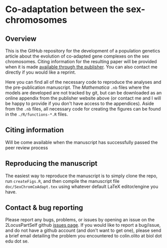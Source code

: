 # Co-adaptation between the sex-chromosomes

## Overview

This is the GitHub repository for the development of a population genetics article about the evolution of co-adapted gene complexes on the sex chromosomes. Citing information for the resulting paper will be provided when it is made [available through the publisher](http://XXXXX). You can also contact me directly if you would like a reprint. 

Here you can find all of the necessary code to reproduce the analyses and the pre-publication manuscript. The *Mathematica* `.nb` files where the models are developed are not tracked by git, but can be downloaded as an online appendix from the publisher website above (or contact me and I will be happy to provide if you don't have access to the appendices). Aside from the `.nb` files, all necessary code for creating the figures can be found in the `./R/functions-*.R` files. 


## Citing information

Will be come available when the manuscript has successfully passed the peer review process


## Reproducing the manuscript

The easiest way to reproduce the manuscript is to simply clone the repo, run `createFigs.R`, and then compile the manuscript file `doc/SexChromCoAdapt.tex` using whatever default LaTeX editor/engine you have. 


## Contact & bug reporting

Please report any bugs, problems, or issues by opening an issue on the 2LocusPartSelf github [issues page](https://github.com/colin-olito/SexChromCoAdapt/issues). If you would like to report a bug/issue, and do not have a github account (and don't want to get one), please send a brief email detailing the problem you encountered to colin.olito at biol dot edu dot se.




